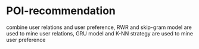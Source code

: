 # POI-recommendation

combine user relations and user preference,
RWR and skip-gram model are used to mine user relations,
GRU model and K-NN strategy are used to mine user preference

